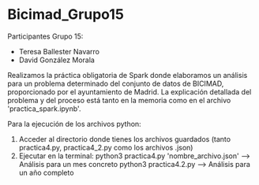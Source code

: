 # Bicimad_Grupo15
Participantes Grupo 15:
- Teresa Ballester Navarro
- David González Morala


Realizamos la práctica obligatoria de Spark donde elaboramos un análisis para un problema determinado del conjunto de datos de BICIMAD, proporcionado por el ayuntamiento de Madrid. La explicación detallada del problema y del proceso está tanto en la memoria como en el archivo 'practica_spark.ipynb'.

Para la ejecución de los archivos python:
1. Acceder al directorio donde tienes los archivos guardados (tanto practica4.py, practica4_2.py como los archivos .json)
2. Ejecutar en la terminal: python3 practica4.py 'nombre_archivo.json' --> Análisis para un mes concreto 
                            python3 practica4.2.py --> Análisis para un año completo
